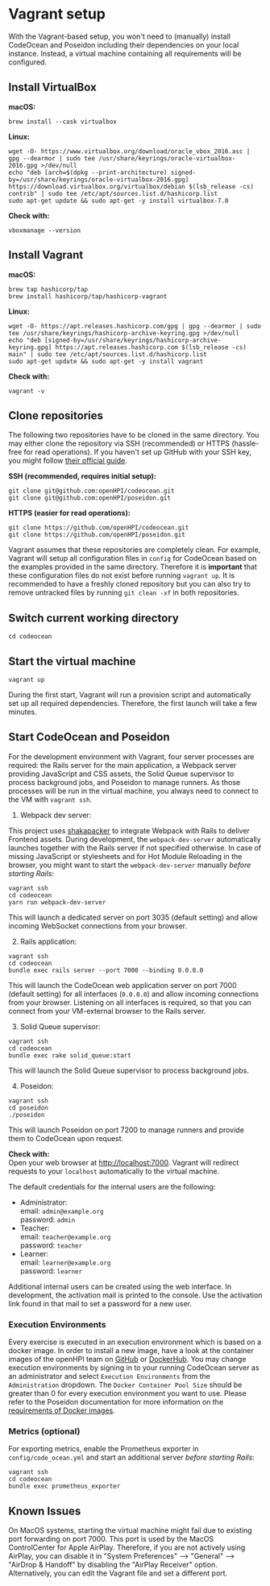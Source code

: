 # Vagrant setup

With the Vagrant-based setup, you won't need to (manually) install CodeOcean and Poseidon including their dependencies on your local instance. Instead, a virtual machine containing all requirements will be configured.

## Install VirtualBox

**macOS:**
```shell
brew install --cask virtualbox
```

**Linux:**
```shell
wget -O- https://www.virtualbox.org/download/oracle_vbox_2016.asc | gpg --dearmor | sudo tee /usr/share/keyrings/oracle-virtualbox-2016.gpg >/dev/null
echo "deb [arch=$(dpkg --print-architecture) signed-by=/usr/share/keyrings/oracle-virtualbox-2016.gpg] https://download.virtualbox.org/virtualbox/debian $(lsb_release -cs) contrib" | sudo tee /etc/apt/sources.list.d/hashicorp.list
sudo apt-get update && sudo apt-get -y install virtualbox-7.0
```

**Check with:**
```shell
vboxmanage --version
```

## Install Vagrant

**macOS:**
```shell
brew tap hashicorp/tap
brew install hashicorp/tap/hashicorp-vagrant
```

**Linux:**
```shell
wget -O- https://apt.releases.hashicorp.com/gpg | gpg --dearmor | sudo tee /usr/share/keyrings/hashicorp-archive-keyring.gpg >/dev/null
echo "deb [signed-by=/usr/share/keyrings/hashicorp-archive-keyring.gpg] https://apt.releases.hashicorp.com $(lsb_release -cs) main" | sudo tee /etc/apt/sources.list.d/hashicorp.list
sudo apt-get update && sudo apt-get -y install vagrant
```

**Check with:**
```shell
vagrant -v
```

## Clone repositories

The following two repositories have to be cloned in the same directory. You may either clone the repository via SSH (recommended) or HTTPS (hassle-free for read operations). If you haven't set up GitHub with your SSH key, you might follow [their official guide](https://docs.github.com/en/authentication/connecting-to-github-with-ssh).

**SSH (recommended, requires initial setup):**
```shell
git clone git@github.com:openHPI/codeocean.git
git clone git@github.com:openHPI/poseidon.git
```

**HTTPS (easier for read operations):**
```shell
git clone https://github.com/openHPI/codeocean.git
git clone https://github.com/openHPI/poseidon.git
```

Vagrant assumes that these repositories are completely clean. For example, Vagrant will setup all configuration files in `config` for CodeOcean based on the examples provided in the same directory. Therefore it is **important** that these configuration files do not exist before running `vagrant up`. It is recommended to have a freshly cloned repository but you can also try to remove untracked files by running `git clean -xf` in both repositories.

## Switch current working directory

```shell
cd codeocean
```

## Start the virtual machine

```shell
vagrant up
```

During the first start, Vagrant will run a provision script and automatically set up all required dependencies. Therefore, the first launch will take a few minutes.

## Start CodeOcean and Poseidon

For the development environment with Vagrant, four server processes are required: the Rails server for the main application, a Webpack server providing JavaScript and CSS assets, the Solid Queue supervisor to process background jobs, and Poseidon to manage runners. As those processes will be run in the virtual machine, you always need to connect to the VM with `vagrant ssh`.

1. Webpack dev server:

This project uses [shakapacker](https://github.com/shakacode/shakapacker) to integrate Webpack with Rails to deliver Frontend assets. During development, the `webpack-dev-server` automatically launches together with the Rails server if not specified otherwise. In case of missing JavaScript or stylesheets and for Hot Module Reloading in the browser, you might want to start the `webpack-dev-server` manually *before starting Rails*:

  ```shell
  vagrant ssh
  cd codeocean
  yarn run webpack-dev-server
  ```

This will launch a dedicated server on port 3035 (default setting) and allow incoming WebSocket connections from your browser.

2. Rails application:

  ```shell
  vagrant ssh
  cd codeocean
  bundle exec rails server --port 7000 --binding 0.0.0.0
  ```

This will launch the CodeOcean web application server on port 7000 (default setting) for all interfaces (`0.0.0.0`) and allow incoming connections from your browser. Listening on all interfaces is required, so that you can connect from your VM-external browser to the Rails server.

3. Solid Queue supervisor:

  ```shell
  vagrant ssh
  cd codeocean
  bundle exec rake solid_queue:start
  ```

This will launch the Solid Queue supervisor to process background jobs.

4. Poseidon:

  ```shell
  vagrant ssh
  cd poseidon
  ./poseidon
  ```

This will launch Poseidon on port 7200 to manage runners and provide them to CodeOcean upon request.

**Check with:**  
Open your web browser at <http://localhost:7000>. Vagrant will redirect requests to your `localhost` automatically to the virtual machine.

The default credentials for the internal users are the following:

- Administrator:  
  email: `admin@example.org`  
  password: `admin`
- Teacher:  
  email: `teacher@example.org`  
  password: `teacher`
- Learner:  
  email: `learner@example.org`  
  password: `learner`

Additional internal users can be created using the web interface. In development, the activation mail is printed to the console. Use the activation link found in that mail to set a password for a new user.

### Execution Environments

Every exercise is executed in an execution environment which is based on a docker image. In order to install a new image, have a look at the container images of the openHPI team on [GitHub](https://github.com/openHPI/dockerfiles) or [DockerHub](https://hub.docker.com/u/openhpi). You may change execution environments by signing in to your running CodeOcean server as an administrator and select `Execution Environments` from the `Administration` dropdown. The `Docker Container Pool Size` should be greater than 0 for every execution environment you want to use. Please refer to the Poseidon documentation for more information on the [requirements of Docker images](https://github.com/openHPI/poseidon/blob/main/docs/configuration.md#supported-docker-images).

### Metrics (optional)

For exporting metrics, enable the Prometheus exporter in `config/code_ocean.yml` and start an additional server *before starting Rails*:

```shell
vagrant ssh
cd codeocean
bundle exec prometheus_exporter
```

## Known Issues

On MacOS systems, starting the virtual machine might fail due to existing port forwarding on port 7000. This port is used by the MacOS ControlCenter for Apple AirPlay. Therefore, if you are not actively using AirPlay, you can disable it in "System Preferences" --> "General" --> "AirDrop & Handoff" by disabling the "AirPlay Receiver" option. Alternatively, you can edit the Vagrant file and set a different port.